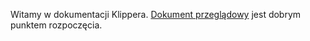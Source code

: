 Witamy w dokumentacji Klippera. [Dokument przeglądowy](Overview.md) jest dobrym punktem rozpoczęcia.
